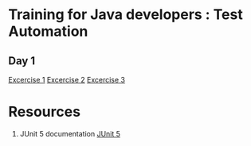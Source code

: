 # Training for Java developers : Test Automation

## Day 1 

[Excercise 1](/day1/01.demo.fizzbuzz/README.md) 
[Excercise 2](/day1/02.kata.tdd.spending/README.md) 
[Excercise 3](/day1/03.kata.bdd.gildedrose/README.md) 

# Resources
1. JUnit 5 documentation [JUnit 5](https://junit.org/junit5/) 
